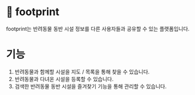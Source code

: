 # 🐾 footprint 
footprint는 반려동물 동반 시설 정보를 다른 사용자들과 공유할 수 있는 플랫폼입니다. 

# 기능 
1. 반려동물과 함께할 시설을 지도 / 목록을 통해 찾을 수 있습니다.
2. 반려동물과 다녀온 시설을 등록할 수 있습니다.
3. 검색한 반려동물 동반 시설을 즐겨찾기 기능을 통해 관리할 수 있습니다.


